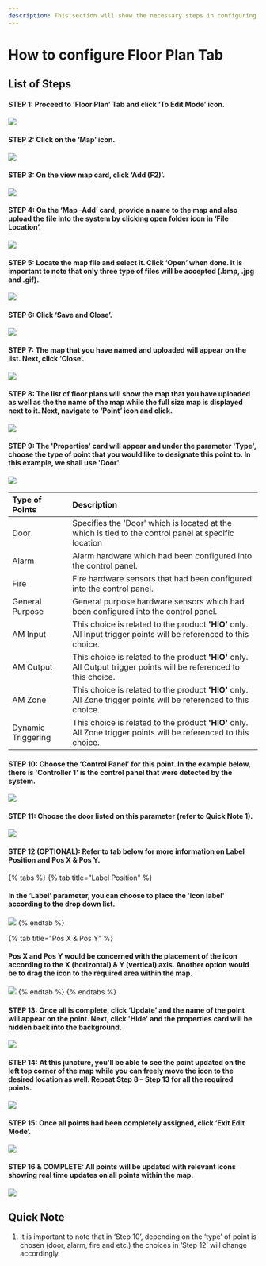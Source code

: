 ```yaml
---
description: This section will show the necessary steps in configuring the Floor Plan Tab
---
```


# How to configure Floor Plan Tab

## List of Steps

#### STEP 1: Proceed to ‘Floor Plan’ Tab and click ‘To Edit Mode’ icon.

![](../.gitbook/assets/untitled1a%20%2812%29.png)



#### STEP 2: Click on the ‘Map’ icon.

![](../.gitbook/assets/untitled2%20%2818%29.png)



#### STEP 3: On the view map card, click ‘Add \(F2\)’.

![](../.gitbook/assets/untitled3%20%2815%29.png)



#### STEP 4: On the ‘Map -Add’ card, provide a name to the map and also upload the file into the system by clicking open folder icon in ‘File Location’.

![](../.gitbook/assets/untitled4%20%281%29.png)



#### STEP 5: Locate the map file and select it. Click ‘Open’ when done. It is important to note that only three type of files will be accepted \(.bmp, .jpg and .gif\).

![](../.gitbook/assets/untitled5%20%2823%29.png)



#### STEP 6: Click ‘Save and Close’.

![](../.gitbook/assets/untitled6%20%2821%29.png)



#### STEP 7: The map that you have named and uploaded will appear on the list. Next, click ‘Close’.

![](../.gitbook/assets/untitled7%20%289%29.png)



#### STEP 8: The list of floor plans will show the map that you have uploaded as well as the the name of the map while the full size map is displayed next to it. Next, navigate to ‘Point’ icon and click.

![](../.gitbook/assets/untitled8%20%2810%29.png)



#### STEP 9: The 'Properties' card will appear and under the parameter 'Type', choose the type of point that you would like to designate this point to. In this example, we shall use 'Door'. 

![](../.gitbook/assets/untitled9%20%2810%29.png)

| Type of Points | Description |
| :--- | :--- |
| Door | Specifies the 'Door' which is located at the which is tied to the control panel at specific location |
| Alarm | Alarm hardware which had been configured into the control panel. |
| Fire | Fire hardware sensors that had been configured into the control panel. |
| General Purpose | General purpose hardware sensors which had been configured into the control panel. |
| AM Input | This choice is related to the product **'HIO'** only. All Input trigger points will be referenced to this choice. |
| AM Output | This choice is related to the product **'HIO'** only. All Output trigger points will be referenced to this choice.  |
| AM Zone | This choice is related to the product **'HIO'** only. All Zone trigger points will be referenced to this choice. |
| Dynamic Triggering | This choice is related to the product **'HIO'** only. All Zone trigger points will be referenced to this choice. |



#### STEP 10: Choose the ‘Control Panel’ for this point. In the example below, there is 'Controller 1' is the control panel that were detected by the system. 

![](../.gitbook/assets/untitled10%20%282%29.png)



#### STEP 11: Choose the door listed on this parameter \(refer to Quick Note 1\). 

![](../.gitbook/assets/untitled11%20%284%29.png)



#### STEP 12 \(OPTIONAL\): Refer to tab below for more information on Label Position and Pos X & Pos Y. 

{% tabs %}
{% tab title="Label Position" %}
#### In the ‘Label’ parameter, you can choose to place the 'icon label' according to the drop down list. 

![](../.gitbook/assets/untitled12%20%281%29.png)
{% endtab %}

{% tab title="Pos X & Pos Y" %}
#### Pos X and Pos Y would be concerned with the placement of the icon according to the X \(horizontal\) & Y \(vertical\) axis. Another option would be to drag the icon to the required area within the map.

![](../.gitbook/assets/untitled13%20%281%29.png)
{% endtab %}
{% endtabs %}



#### STEP 13: Once all is complete, click ‘Update’ and the name of the point will appear on the point. Next, click 'Hide'  and the properties card will be hidden back into the background. 

![](../.gitbook/assets/untitled14%20%281%29.png)



#### STEP 14: At this juncture, you'll be able to see the point updated on the left top corner of the map while you can freely move the icon to the desired location as well. Repeat Step 8 – Step 13 for all the required points.

![](../.gitbook/assets/untitled15%20%285%29.png)



#### STEP 15: Once all points had been completely assigned, click ‘Exit Edit Mode’.

![](../.gitbook/assets/untitled16%20%281%29.png)



#### STEP 16 & COMPLETE: All points will be updated with relevant icons showing real time updates on all points within the map. 

![](../.gitbook/assets/untitled17%20%283%29.png)

## Quick Note

1. It is important to note that in ‘Step 10’, depending on the ‘type’ of point is chosen \(door, alarm, fire and etc.\) the choices in ‘Step 12’ will change accordingly.

